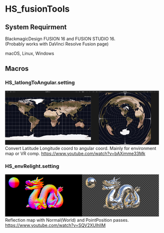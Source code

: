 # HS_fusionTools

## System Requirment
BlackmagicDesign FUSION 16 and FUSION STUDIO 16.  
(Probably works with DaVinci Resolve Fusion page)  

macOS, Linux, Windows
 

## Macros
 

### HS_latlongToAngular.setting 
![HS_latlongToAngular.png](./images/HS_latlongToAngular.png)  
Convert Latitude Longitude coord to angular coord. Mainly for environment map or VR comp. 
https://www.youtube.com/watch?v=bAXimme33Mk
  
 
  
 
 
### HS_envRelight.setting 
![HS_latlongToAngular.png](./images/HS_envRelight.png)  
Reflection map with Normal(World) and PointPosition passes. 
https://www.youtube.com/watch?v=SQV2XUlhlIM
